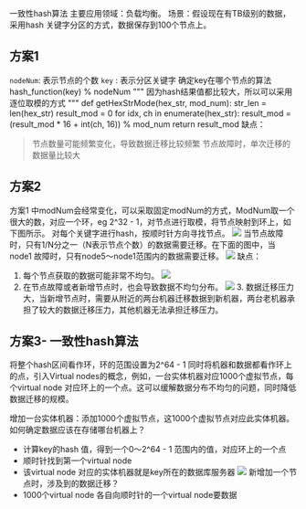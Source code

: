 一致性hash算法
主要应用领域：负载均衡。
场景：假设现在有TB级别的数据，采用hash 关键字分区的方式，数据保存到100个节点上。
## **方案1**
`nodeNum`: 表示节点的个数
`key` : 表示分区关键字
确定key在哪个节点的算法
	hash_function(key) % nodeNum
	"""
	因为hash结果值都比较大，所以可以采用逐位取模的方式
	"""
	def getHexStrMode(hex_str, mod_num):
	    str_len = len(hex_str)
	    result_mod = 0
	    for idx, ch in enumerate(hex_str):
	        result_mod = (result_mod * 16 + int(ch, 16)) % mod_num
	    return result_mod
缺点：
> 节点数量可能频繁变化，导致数据迁移比较频繁
> 节点故障时，单次迁移的数据量比较大
## 方案2
方案1 中modNum会经常变化，可以采取固定modNum的方式，ModNum取一个很大的数，对应一个环，eg 2^32 - 1，对节点进行取模，将节点映射到环上，如下图所示。
对每个关键字进行hash，按顺时针方向寻找节点。
![][image-1]
当节点故障时，只有1/N分之一（N表示节点个数）的数据需要迁移。在下面的图中，当node1 故障时，只有node5～node1范围内的数据需要迁移。
![][image-2]
缺点：
1. 每个节点获取的数据可能非常不均匀。
![][image-3]
2. 在节点故障或者新增节点时，也会导致数据不均匀分布。
	![][image-4]
	3. 数据迁移压力大，当新增节点时，需要从附近的两台机器迁移数据到新机器，两台老机器承担了较大的数据迁移压力，其他机器无法承担迁移压力。
## 方案3- 一致性hash算法
将整个hash区间看作环，环的范围设置为2^64 - 1
同时将机器和数据都看作环上的点，引入Virtual nodes的概念，例如，一台实体机器对应1000个虚拟节点，每个virtual node 对应环上的一个点。这可以缓解数据分布不均匀的问题，同时降低数据迁移的规模。

增加一台实体机器：添加1000个虚拟节点，这1000个虚拟节点对应此实体机器。
如何确定数据应该在存储哪台机器上？
- 计算key的hash 值，得到一个0～2^64 - 1 范围内的值，对应环上的一个点
- 顺时针找到第一个virtual node
- 该virtual node 对应的实体机器就是key所在的数据库服务器
![][image-5]
新增加一个节点时，涉及到的数据迁移？
- 1000个virtual node 各自向顺时针的一个virtual node要数据

[image-1]:	https://tva1.sinaimg.cn/large/008i3skNly1gqmjkbel8xj30u20hignx.jpg
[image-2]:	https://tva1.sinaimg.cn/large/008i3skNly1gqmjmkskgwj30ui0ien00.jpg
[image-3]:	https://tva1.sinaimg.cn/large/008i3skNly1gqmkea9xrqj30nm0jadie.jpg
[image-4]:	https://tva1.sinaimg.cn/large/008i3skNly1gqmkj2kb1fj31400kmtdy.jpg
[image-5]:	https://tva1.sinaimg.cn/large/008i3skNly1gqmm8e4xg0j312a0mi44e.jpg